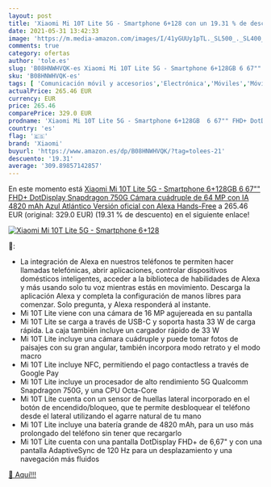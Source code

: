 ```yaml
---
layout: post
title: 'Xiaomi Mi 10T Lite 5G - Smartphone 6+128 con un 19.31 % de descuento'
date: 2021-05-31 13:42:33
image: 'https://m.media-amazon.com/images/I/41yGUUy1pTL._SL500_._SL400_.jpg'
comments: true
category: ofertas
author: 'tole.es'
slug: 'B08HNWHVQK-es Xiaomi Mi 10T Lite 5G - Smartphone 6+128GB 6 67"" FHD+...'
sku: 'B08HNWHVQK-es'
tags: [ 'Comunicación móvil y accesorios','Electrónica','Móviles','Móviles y smartphones libres','alexa','xiaomi', ]
actualPrice: 265.46 EUR
currency: EUR
price: 265.46
comparePrice: 329.0 EUR
prodname: 'Xiaomi Mi 10T Lite 5G - Smartphone 6+128GB  6 67"" FHD+ DotDisplay  Snapdragon 750G  Cámara cuádruple de 64 MP con IA  4820 mAh  Azul Atlántico  Versión oficial   con Alexa Hands-Free'
country: 'es'
flag: '🇪🇸'
brand: 'Xiaomi'
buyurl: 'https://www.amazon.es/dp/B08HNWHVQK/?tag=tolees-21'
descuento: '19.31'
average: '309.89857142857'
---
```


En este momento está [Xiaomi Mi 10T Lite 5G - Smartphone 6+128GB  6 67"" FHD+ DotDisplay  Snapdragon 750G  Cámara cuádruple de 64 MP con IA  4820 mAh  Azul Atlántico  Versión oficial   con Alexa Hands-Free](https://www.amazon.es/dp/B08HNWHVQK/?tag=tolees-21) a 265.46 EUR (original: 329.0 EUR) (19.31 %  de descuento) en el siguiente enlace!

[![Xiaomi Mi 10T Lite 5G - Smartphone 6+128](https://m.media-amazon.com/images/I/41yGUUy1pTL._SL500_._SL400_.jpg)](https://www.amazon.es/dp/B08HNWHVQK/?tag=tolees-21)

🔎:

- La integración de Alexa en nuestros teléfonos te permiten hacer llamadas telefónicas, abrir aplicaciones, controlar dispositivos domésticos inteligentes, acceder a la biblioteca de habilidades de Alexa y más usando solo tu voz mientras estás en movimiento. Descarga la aplicación Alexa y completa la configuración de manos libres para comenzar. Solo pregunta, y Alexa responderá al instante.
- Mi 10T Lite viene con una cámara de 16 MP agujereada en su pantalla
- Mi 10T Lite se carga a través de USB-C y soporta hasta 33 W de carga rápida. La caja también incluye un cargador rápido de 33 W
- Mi 10T Lite incluye una cámara cuádruple y puede tomar fotos de paisajes con su gran angular, también incorpora modo retrato y el modo macro
- Mi 10T Lite incluye NFC, permitiendo el pago contactless a través de Google Pay
- Mi 10T Lite incluye un procesador de alto rendimiento 5G Qualcomm Snapdragon 750G, y una CPU Octa-Core
- Mi 10T Lite cuenta con un sensor de huellas lateral incorporado en el botón de encendido/bloqueo, que te permite desbloquear el teléfono desde el lateral utilizando el agarre natural de tu mano
- Mi 10T Lite incluye una batería grande de 4820 mAh, para un uso más prolongado del teléfono sin tener que recargarlo
- Mi 10T Lite cuenta con una pantalla DotDisplay FHD+ de 6,67" y con una pantalla AdaptiveSync de 120 Hz para un desplazamiento y una navegación más fluidos

[🛒 Aquí!!!](https://www.amazon.es/dp/B08HNWHVQK/?tag=tolees-21)

